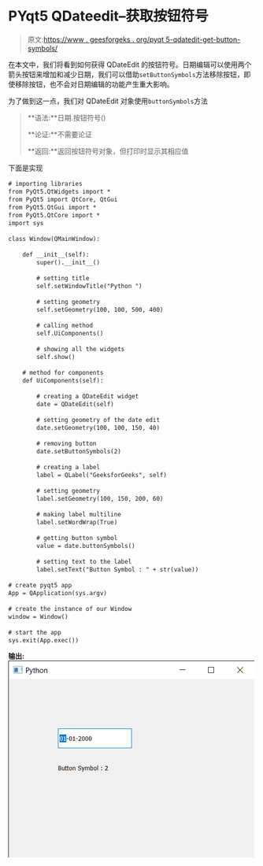 # PYqt5 QDateedit–获取按钮符号

> 原文:[https://www . geesforgeks . org/pyqt 5-qdatedit-get-button-symbols/](https://www.geeksforgeeks.org/pyqt5-qdateedit-getting-button-symbols/)

在本文中，我们将看到如何获得 QDateEdit 的按钮符号。日期编辑可以使用两个箭头按钮来增加和减少日期，我们可以借助`setButtonSymbols`方法移除按钮，即使移除按钮，也不会对日期编辑的功能产生重大影响。

为了做到这一点，我们对 QDateEdit 对象使用`buttonSymbols`方法

> **语法:**日期.按钮符号()
> 
> **论证:**不需要论证
> 
> **返回:**返回按钮符号对象，但打印时显示其相应值

下面是实现

```
# importing libraries
from PyQt5.QtWidgets import * 
from PyQt5 import QtCore, QtGui
from PyQt5.QtGui import * 
from PyQt5.QtCore import * 
import sys

class Window(QMainWindow):

    def __init__(self):
        super().__init__()

        # setting title
        self.setWindowTitle("Python ")

        # setting geometry
        self.setGeometry(100, 100, 500, 400)

        # calling method
        self.UiComponents()

        # showing all the widgets
        self.show()

    # method for components
    def UiComponents(self):

        # creating a QDateEdit widget
        date = QDateEdit(self)

        # setting geometry of the date edit
        date.setGeometry(100, 100, 150, 40)

        # removing button
        date.setButtonSymbols(2)

        # creating a label
        label = QLabel("GeeksforGeeks", self)

        # setting geometry
        label.setGeometry(100, 150, 200, 60)

        # making label multiline
        label.setWordWrap(True)

        # getting button symbol
        value = date.buttonSymbols()

        # setting text to the label
        label.setText("Button Symbol : " + str(value))

# create pyqt5 app
App = QApplication(sys.argv)

# create the instance of our Window
window = Window()

# start the app
sys.exit(App.exec())
```

**输出:**
![](img/39c9182786a7d105825ed67949946b19.png)